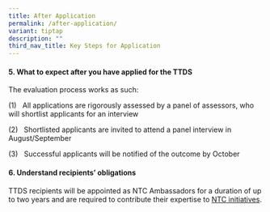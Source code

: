 ```yaml
---
title: After Application
permalink: /after-application/
variant: tiptap
description: ""
third_nav_title: Key Steps for Application
---
```

<h4><strong>5. What to expect after you have applied for the TTDS</strong></h4>
<p>The evaluation process works as such:</p>
<p>(1)&nbsp;&nbsp; All applications are rigorously assessed by a panel of
assessors, who will shortlist applicants for an interview</p>
<p>(2)&nbsp;&nbsp; Shortlisted applicants are invited to attend a panel interview
in August/September</p>
<p>(3)&nbsp;&nbsp; Successful applicants will be notified of the outcome
by October</p>
<h4><strong>6. Understand recipients’ obligations</strong></h4>
<p>TTDS recipients will be appointed as NTC Ambassadors for a duration of
up to two years and are required to contribute their expertise to <a href="https://www.mddi.gov.sg/what-we-do/public-comms-and-engagement/translation" rel="noopener nofollow" target="_blank">NTC initiatives</a>.</p>